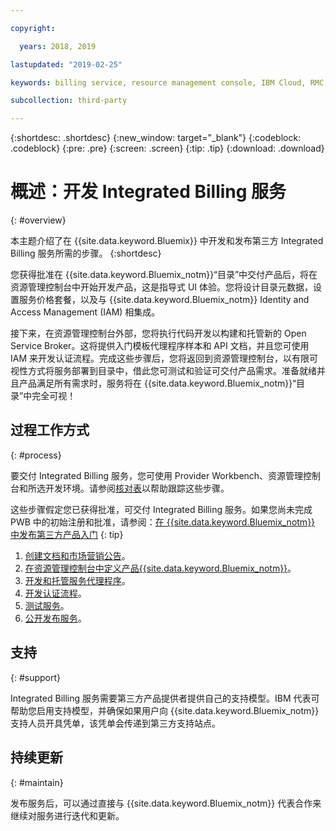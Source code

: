 ```yaml
---

copyright:

  years: 2018, 2019

lastupdated: "2019-02-25"

keywords: billing service, resource management console, IBM Cloud, RMC, 

subcollection: third-party

---
```


{:shortdesc: .shortdesc}
{:new_window: target="_blank"}
{:codeblock: .codeblock}
{:pre: .pre}
{:screen: .screen}
{:tip: .tip}
{:download: .download}

# 概述：开发 Integrated Billing 服务
{: #overview}

本主题介绍了在 {{site.data.keyword.Bluemix}} 中开发和发布第三方 Integrated Billing 服务所需的步骤。
{:shortdesc}

您获得批准在 {{site.data.keyword.Bluemix_notm}}“目录”中交付产品后，将在资源管理控制台中开始开发产品，这是指导式 UI 体验。您将设计目录元数据，设置服务价格套餐，以及与 {{site.data.keyword.Bluemix_notm}} Identity and Access Management (IAM) 相集成。 

接下来，在资源管理控制台外部，您将执行代码开发以构建和托管新的 Open Service Broker。这将提供入门模板代理程序样本和 API 文档，并且您可使用 IAM 来开发认证流程。完成这些步骤后，您将返回到资源管理控制台，以有限可视性方式将服务部署到目录中，借此您可测试和验证可交付产品需求。准备就绪并且产品满足所有需求时，服务将在 {{site.data.keyword.Bluemix_notm}}“目录”中完全可视！


## 过程工作方式
{: #process}

要交付 Integrated Billing 服务，您可使用 Provider Workbench、资源管理控制台和所选开发环境。请参阅[核对表](/docs/third-party?topic=third-party-checklist#checklist)以帮助跟踪这些步骤。

这些步骤假定您已获得批准，可交付 Integrated Billing 服务。如果您尚未完成 PWB 中的初始注册和批准，请参阅：[在 {{site.data.keyword.Bluemix_notm}} 中发布第三方产品入门](/docs/third-party/index.md?topic=third-party-get-started#get-started)
{: tip}

1. [创建文档和市场营销公告](/docs/third-party?topic=third-party-content-tasks#content-tasks)。
2. [在资源管理控制台中定义产品{{site.data.keyword.Bluemix_notm}}](/docs/third-party?topic=third-party-step2-define#step2-define)。
3. [开发和托管服务代理程序](/docs/third-party?topic=third-party-step3-osb#step3-osb)。
4. [开发认证流程](/docs/third-party?topic=third-party-step4-iam#step4-iam)。
5. [测试服务](/docs/third-party?topic=third-party-step5-pubtest#step5-pubtest)。
6. [公开发布服务](/docs/third-party?topic=third-party-public-releasing#public-releasing)。

## 支持
{: #support}

Integrated Billing 服务需要第三方产品提供者提供自己的支持模型。IBM 代表可帮助您启用支持模型，并确保如果用户向 {{site.data.keyword.Bluemix_notm}} 支持人员开具凭单，该凭单会传递到第三方支持站点。

## 持续更新
{: #maintain}

发布服务后，可以通过直接与 {{site.data.keyword.Bluemix_notm}} 代表合作来继续对服务进行迭代和更新。



